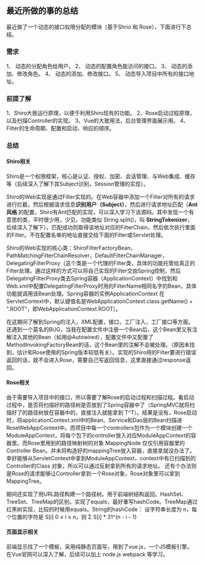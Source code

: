## 最近所做的事的总结

最近做了一个动态的接口权限分配的模块（基于Shrio 和 Rose），下面进行下总结。

### 需求
1、 动态的分配角色给用户。
2、 动态的配置角色能访问的接口。
3、 动态的添加、修改角色。
4、 动态的添加、修改接口。
5、 动态导入项目中所有的接口地址。

### 前提了解
1、Shiro大致运行原理，以便于利用Shiro现有的功能。
2、Rose启动过程原理，以及扫描Controller的实现。
3、Vue的大致用法，后台管理界面展示用。
4、Filter的生命周期、配置和启动、响应的顺序。

### 总结
#### Shiro相关
Shiro是一个权限框架，核心是认证、授权、加密、会话管理、与Web集成、缓存等（后续深入了解下其Subject识别，Session管理的实现）。

Shiro的Web实现是通过Filter实现的。在Web容器中添加一个Filter对所有的请求进行拦截，然后根据请求信息**识别用户（Subject）**，然后进行请求地址匹配（**Ant风格** 的配置，Shiro有Ant匹配的实现，可以深入学习下该源码。其中发现一个有意思的类，平时很少用，少见，功能类似 String.split()，叫 **StringTokenizer**，后续深入了解下）。匹配成功则取得该地址对应的FilterChain，然后依次执行里面的Filter。不在配置名单的地址直接交给下面的Filter或Servlet处理。

Shiro的Web实现的核心类：ShiroFilterFactoryBean，PathMatchingFilterChainResolver，DefaultFilterChainManager，DelegatingFilterProxy（这个类是一个代理的Filter类，具体的功能托管给真正的Filter处理。通过这样的方式可以将自己实现的Filter交由Spring控制，然后DelegatingFilterProxy类去Spring容器（ApplicationContext）中找到和Web.xml中配置DelegatingFilterProxy时用的FilterName相同名字的Bean，具体功能就调用该Bean处理。Spring容器的实例ApplicationContext 在ServletContext中，默认键值名是WebApplicationContext.class.getName() + ".ROOT"，即WebApplicationContext.ROOT）。

在这期间了解到Spring的注入，XML配置，接口，工厂注入，工厂接口等方面。还遇到一个莫名的BUG，当我在配置文件中注册一个Bean后，这个Bean里又有注解注入其他的Bean（如用@Autowired），配置文件中又配置了 MethodInvokingFactoryBean的话，这个Bean里的注解不会被处理。（原因未找到，估计和Rose使用的Spring版本较低有关）。实现的Shiro用的Filter要进行错误返回的话，就不会进入Rose，需要自己写返回信息，这里直接通过response返回。

#### Rose相关
由于需要导入项目中的接口，所以需要了解Rose的启动过程和扫描过程。看启动过程中，是否将扫描好的路径树是否放到了Spring容器中了（SpringMVC就将扫描好了的路径树放在容器中的，直接注入就能拿到 T^T）。结果是没有，Rose启动时，将applicationContext.xml中的Bean、Service和Dao层的Bean扫描进RoseWebAppContext中。而项目中每一个controllers包作为一个模块创建一个ModuleAppContext，将每个包下的controller放入对应ModuleAppContext的容器里。而Rose里用到的路径映射树的对象 MappingNode 仅仅引用容器里的Controller Bean。并未将构造好的mappingTree放入容器，直接拿就没办法了。幸好能够从ServletContext中拿到ModuleAppContext，context中有已扫描到的Controller的Class 对象，所以可以通过反射拿到所有的请求地址。 还有个办法则是Rose的请求能够让Controller拿到一个Rose对象，Rose对象里可以拿到MappingTree。

期间还实现了用URL路径构建一个路径树。用于前端树结构返回。HashSet、TreeSet、TreeMap的区别。实现了equals，最好重写hashCode。TreeMap通过红黑树实现，比较的时候用equals。String的hashCode： 设字符串长度为 n，每个位置的字符是 S[i] 0 ≤ i ≤ n，则 Σ S[i] * 31^(n - i - 1)

#### 页面显示相关
前端显示找了一个模板，采用纯静态页面写，用到了vue.js，一个JS模板引擎。在Vue官网可以深入了解，后续可以加上 node.js webpack 等学习。